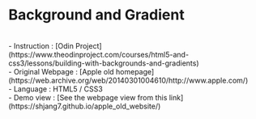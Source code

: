 # Background and Gradient <br/>
 <br/>
- Instruction : [Odin Project](https://www.theodinproject.com/courses/html5-and-css3/lessons/building-with-backgrounds-and-gradients) <br/>
- Original Webpage : [Apple old homepage](https://web.archive.org/web/20140301004610/http://www.apple.com/) <br/>
- Language : HTML5 / CSS3 <br/>
- Demo view : [See the webpage view from this link](https://shjang7.github.io/apple_old_website/) <br/>
